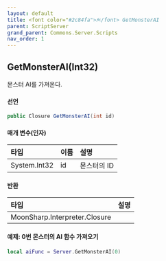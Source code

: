 ```yaml
---
layout: default
title: <font color="#2c84fa">𝑓</font> GetMonsterAI
parent: ScriptServer
grand_parent: Commons.Server.Scripts
nav_order: 1
---
```


<!-- 아래로 편집 -->

## GetMonsterAI(Int32)
몬스터 AI를 가져온다.

#### 선언
```cs
public Closure GetMonsterAI(int id)
```

#### 매개 변수(인자)

|타입|이름|설명|
|:-|:-|:-|
|System.Int32|id|몬스터의 ID|

#### 반환

|타입|설명|
|:-|:-|
|MoonSharp.Interpreter.Closure|

#### 예제: 0번 몬스터의 AI 함수 가져오기
```lua
local aiFunc = Server.GetMonsterAI(0)
```